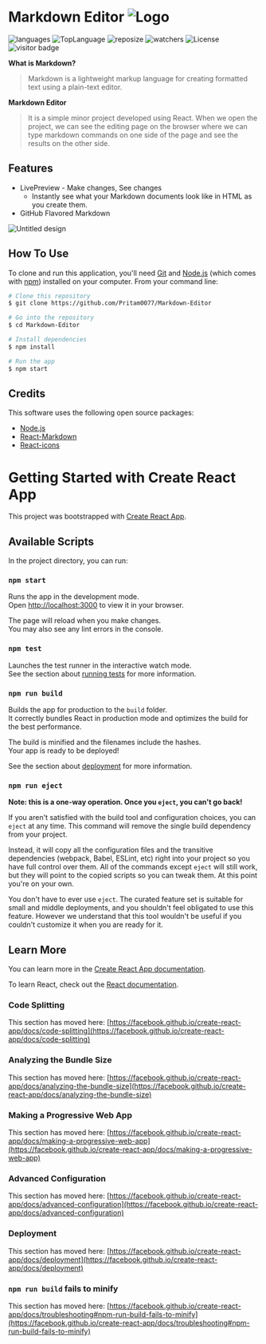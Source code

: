 
# Markdown Editor ![Logo](./public/Logo.ico)

![languages](https://img.shields.io/github/languages/count/Pritam0077/Markdown-Editor?color=yellow)
![TopLanguage](https://img.shields.io/github/languages/top/Pritam0077/Markdown-Editor?color=red)
![reposize](https://img.shields.io/github/repo-size/Pritam0077/Markdown-Editor?color=success)
![watchers](https://img.shields.io/github/watchers/Pritam0077/Markdown-Editor?style=social)
![License](https://img.shields.io/github/license/Pritam0077/Markdown-Editor)
![visitor badge](https://shields-io-visitor-counter.herokuapp.com/badge?page=Pritam0077.Markdown-Editor)

**What is Markdown?**  
> Markdown is a lightweight markup language for creating formatted text using a plain-text editor.

**Markdown Editor**  
>It is a simple minor project developed using React.
When we open the project, we can see the editing page on the browser where we can type markdown commands on one side of the page and see the results on the other side.

## Features 

* LivePreview - Make changes, See changes
  - Instantly see what your Markdown documents look like in HTML as you create them.
* GitHub Flavored Markdown 
 
<!--  <img width="958" alt="image" src="https://user-images.githubusercontent.com/89348093/166461364-4ccae61a-551a-4318-b981-af3d1a62a34f.png"> -->

![Untitled design](https://user-images.githubusercontent.com/89348093/166949025-623f5df3-7da5-4416-878f-50a187a60454.gif)

## How To Use

To clone and run this application, you'll need [Git](https://git-scm.com) and [Node.js](https://nodejs.org/en/download/) (which comes with [npm](http://npmjs.com)) installed on your computer. From your command line:

```bash
# Clone this repository
$ git clone https://github.com/Pritam0077/Markdown-Editor

# Go into the repository
$ cd Markdown-Editor

# Install dependencies
$ npm install

# Run the app
$ npm start
```

## Credits

This software uses the following open source packages:
- [Node.js](https://nodejs.org/)
- [React-Markdown](https://github.com/remarkjs/react-markdown)
- [React-icons](https://github.com/react-icons/react-icons)

# Getting Started with Create React App

This project was bootstrapped with [Create React App](https://github.com/facebook/create-react-app).

## Available Scripts

In the project directory, you can run:

### `npm start`

Runs the app in the development mode.\
Open [http://localhost:3000](http://localhost:3000) to view it in your browser.

The page will reload when you make changes.\
You may also see any lint errors in the console.

### `npm test`

Launches the test runner in the interactive watch mode.\
See the section about [running tests](https://facebook.github.io/create-react-app/docs/running-tests) for more information.

### `npm run build`

Builds the app for production to the `build` folder.\
It correctly bundles React in production mode and optimizes the build for the best performance.

The build is minified and the filenames include the hashes.\
Your app is ready to be deployed!

See the section about [deployment](https://facebook.github.io/create-react-app/docs/deployment) for more information.

### `npm run eject`

**Note: this is a one-way operation. Once you `eject`, you can't go back!**

If you aren't satisfied with the build tool and configuration choices, you can `eject` at any time. This command will remove the single build dependency from your project.

Instead, it will copy all the configuration files and the transitive dependencies (webpack, Babel, ESLint, etc) right into your project so you have full control over them. All of the commands except `eject` will still work, but they will point to the copied scripts so you can tweak them. At this point you're on your own.

You don't have to ever use `eject`. The curated feature set is suitable for small and middle deployments, and you shouldn't feel obligated to use this feature. However we understand that this tool wouldn't be useful if you couldn't customize it when you are ready for it.

## Learn More

You can learn more in the [Create React App documentation](https://facebook.github.io/create-react-app/docs/getting-started).

To learn React, check out the [React documentation](https://reactjs.org/).

### Code Splitting

This section has moved here: [https://facebook.github.io/create-react-app/docs/code-splitting](https://facebook.github.io/create-react-app/docs/code-splitting)

### Analyzing the Bundle Size

This section has moved here: [https://facebook.github.io/create-react-app/docs/analyzing-the-bundle-size](https://facebook.github.io/create-react-app/docs/analyzing-the-bundle-size)

### Making a Progressive Web App

This section has moved here: [https://facebook.github.io/create-react-app/docs/making-a-progressive-web-app](https://facebook.github.io/create-react-app/docs/making-a-progressive-web-app)

### Advanced Configuration

This section has moved here: [https://facebook.github.io/create-react-app/docs/advanced-configuration](https://facebook.github.io/create-react-app/docs/advanced-configuration)

### Deployment

This section has moved here: [https://facebook.github.io/create-react-app/docs/deployment](https://facebook.github.io/create-react-app/docs/deployment)

### `npm run build` fails to minify

This section has moved here: [https://facebook.github.io/create-react-app/docs/troubleshooting#npm-run-build-fails-to-minify](https://facebook.github.io/create-react-app/docs/troubleshooting#npm-run-build-fails-to-minify)
